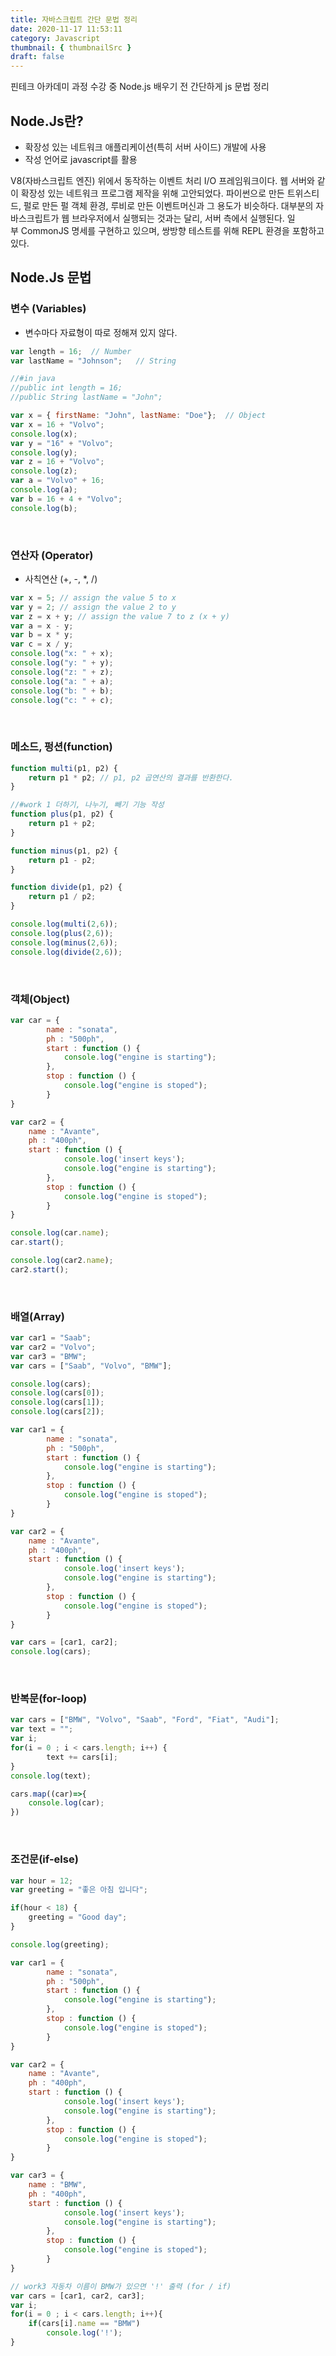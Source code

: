 ```yaml
---
title: 자바스크립트 간단 문법 정리
date: 2020-11-17 11:53:11
category: Javascript
thumbnail: { thumbnailSrc }
draft: false
---
```


핀테크 아카데미 과정 수강 중 Node.js 배우기 전 간단하게 js 문법 정리 

## Node.Js란?

- 확장성 있는 네트워크 애플리케이션(특히 서버 사이드) 개발에 사용
- 작성 언어로 javascript를 활용

V8(자바스크립트 엔진) 위에서 동작하는 이벤트 처리 I/O 프레임워크이다. 웹 서버와 같이 확장성 있는 네트워크 프로그램 제작을 위해 고안되었다. 파이썬으로 만든 트위스티드, 펄로 만든 펄 객체 환경, 루비로 만든 이벤트머신과 그 용도가 비슷하다. 대부분의 자바스크립트가 웹 브라우저에서 실행되는 것과는 달리, 서버 측에서 실행된다. 일부 CommonJS 명세를 구현하고 있으며, 쌍방향 테스트를 위해 REPL 환경을 포함하고 있다.

## Node.Js 문법

### 변수 (Variables)

- 변수마다 자료형이 따로 정해져 있지 않다.

```jsx
var length = 16;  // Number
var lastName = "Johnson";   // String

//#in java
//public int length = 16;
//public String lastName = "John";

var x = { firstName: "John", lastName: "Doe"};  // Object
var x = 16 + "Volvo";
console.log(x);
var y = "16" + "Volvo";
console.log(y);
var z = 16 + "Volvo";
console.log(z);
var a = "Volvo" + 16;
console.log(a);
var b = 16 + 4 + "Volvo";
console.log(b);
```

<br/>

### 연산자 (Operator)

- 사칙연산 (+, -, *, /)

```jsx
var x = 5; // assign the value 5 to x
var y = 2; // assign the value 2 to y
var z = x + y; // assign the value 7 to z (x + y)
var a = x - y;
var b = x * y;
var c = x / y;
console.log("x: " + x);
console.log("y: " + y);
console.log("z: " + z);
console.log("a: " + a);
console.log("b: " + b);
console.log("c: " + c);
```

<br/>

### 메소드, 펑션(function)

```jsx
function multi(p1, p2) {
	return p1 * p2; // p1, p2 곱연산의 결과를 반환한다.
}

//#work 1 더하기, 나누기, 빼기 기능 작성
function plus(p1, p2) {
	return p1 + p2;
}

function minus(p1, p2) {
	return p1 - p2;
}

function divide(p1, p2) {
	return p1 / p2;
}

console.log(multi(2,6));
console.log(plus(2,6));
console.log(minus(2,6));
console.log(divide(2,6));
```

<br/>

### 객체(Object)

```jsx
var car = { 	
		name : "sonata", 	
		ph : "500ph", 	
		start : function () { 		
			console.log("engine is starting"); 	
		}, 	
		stop : function () { 		
			console.log("engine is stoped"); 
		} 
}

var car2 = {
    name : "Avante",
    ph : "400ph",
    start : function () { 
			console.log('insert keys');		
			console.log("engine is starting"); 	
		}, 	
		stop : function () { 		
			console.log("engine is stoped"); 
		} 
}

console.log(car.name);
car.start();

console.log(car2.name);
car2.start();
```

<br/>

### 배열(Array)

```jsx
var car1 = "Saab";
var car2 = "Volvo";
var car3 = "BMW";
var cars = ["Saab", "Volvo", "BMW"];

console.log(cars);
console.log(cars[0]);
console.log(cars[1]);
console.log(cars[2]);
```

```jsx
var car1 = { 	
		name : "sonata", 	
		ph : "500ph", 	
		start : function () { 		
			console.log("engine is starting"); 	
		}, 	
		stop : function () { 		
			console.log("engine is stoped"); 
		} 
}

var car2 = {
    name : "Avante",
    ph : "400ph",
    start : function () { 
			console.log('insert keys');		
			console.log("engine is starting"); 	
		}, 	
		stop : function () { 		
			console.log("engine is stoped"); 
		} 
}

var cars = [car1, car2];
console.log(cars);
```

<br/>

### 반복문(for-loop)

```jsx
var cars = ["BMW", "Volvo", "Saab", "Ford", "Fiat", "Audi"];
var text = "";
var i;
for(i = 0 ; i < cars.length; i++) {
		text += cars[i];
}
console.log(text);

cars.map((car)=>{
    console.log(car);
})
```

<br/>

### 조건문(if-else)

```jsx
var hour = 12;
var greeting = "좋은 아침 입니다";

if(hour < 18) {
	greeting = "Good day";
}

console.log(greeting);
```

```jsx
var car1 = { 	
		name : "sonata", 	
		ph : "500ph", 	
		start : function () { 		
			console.log("engine is starting"); 	
		}, 	
		stop : function () { 		
			console.log("engine is stoped"); 
		} 
}

var car2 = {
    name : "Avante",
    ph : "400ph",
    start : function () { 
			console.log('insert keys');		
			console.log("engine is starting"); 	
		}, 	
		stop : function () { 		
			console.log("engine is stoped"); 
		} 
}

var car3 = {
    name : "BMW",
    ph : "400ph",
    start : function () { 
			console.log('insert keys');		
			console.log("engine is starting"); 	
		}, 	
		stop : function () { 		
			console.log("engine is stoped"); 
		} 
}

// work3 자동차 이름이 BMW가 있으면 '!' 출력 (for / if)
var cars = [car1, car2, car3];
var i;
for(i = 0 ; i < cars.length; i++){
	if(cars[i].name == "BMW")
		console.log('!');
}
```
